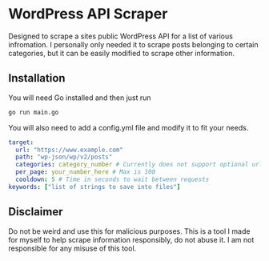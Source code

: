 # WordPress API Scraper

Designed to scrape a sites public WordPress API for a list of various infromation. I personally only needed it to scrape posts belonging to certain categories, but it can be easily modified to scrape other information.

## Installation

You will need Go installed and then just run

```bash
go run main.go
```

You will also need to add a config.yml file and modify it to fit your needs.

```yml
target:
  url: "https://www.example.com"
  path: "wp-json/wp/v2/posts"
  categories: category_number # Currently does not support optional url parameters
  per_page: your_number_here # Max is 100
  cooldown: 5 # Time in seconds to wait between requests
keywords: ["list of strings to save into files"]
```

## Disclaimer

Do not be weird and use this for malicious purposes. This is a tool I made for myself to help scrape information responsibly, do not abuse it. I am not responsible for any misuse of this tool.
